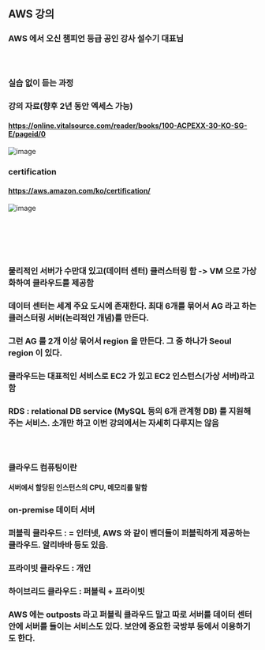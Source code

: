 ## AWS 강의
### AWS 에서 오신 챔피언 등급 공인 강사 설수기 대표님
### <br/>

### 실습 없이 듣는 과정
### 강의 자료(향후 2년 동안 엑세스 가능)
#### https://online.vitalsource.com/reader/books/100-ACPEXX-30-KO-SG-E/pageid/0
![image](https://user-images.githubusercontent.com/62974484/186045517-77d8368d-eae4-49a1-956e-3f4d71fb0ec1.png)


### certification
#### https://aws.amazon.com/ko/certification/
![image](https://user-images.githubusercontent.com/62974484/186043593-5edd05b6-6db4-4d7d-881b-a040d8c2f979.png)

### <br/><br/><br/>

### 물리적인 서버가 수만대 있고(데이터 센터) 클러스터링 함 -> VM 으로 가상화하여 클라우드를 제공함
### 데이터 센터는 세계 주요 도시에 존재한다. 최대 6개를 묶어서 AG 라고 하는 클러스터링 서버(논리적인 개념)를 만든다.
### 그런 AG 를 2개 이상 묶어서 region 을 만든다. 그 중 하나가 Seoul region 이 있다.

### 클라우드는 대표적인 서비스로 EC2 가 있고 EC2 인스턴스(가상 서버)라고 함
### RDS : relational DB service (MySQL 등의 6개 관계형 DB) 를 지원해주는 서비스. 소개만 하고 이번 강의에서는 자세히 다루지는 않음
### <br/>

### 클라우드 컴퓨팅이란
#### 서버에서 할당된 인스턴스의 CPU, 메모리를 말함
### on-premise 데이터 서버
### 퍼블릭 클라우드 : = 인터넷, AWS 와 같이 벤더들이 퍼블릭하게 제공하는 클라우드. 알리바바 등도 있음.
### 프라이빗 클라우드 : 개인
### 하이브리드 클라우드 : 퍼블릭 + 프라이빗
### AWS 에는 outposts 라고 퍼블릭 클라우드 말고 따로 서버를 데이터 센터 안에 서버를 들이는 서비스도 있다. 보안에 중요한 국방부 등에서 이용하기도 한다.
### <br/>

